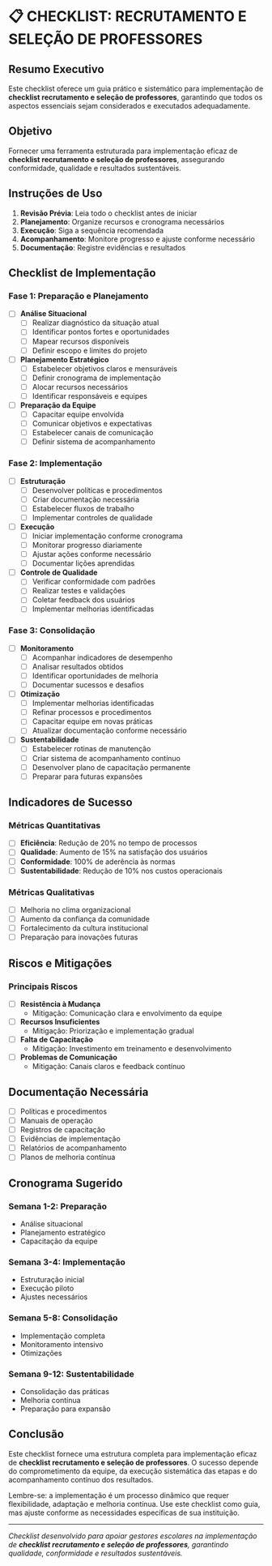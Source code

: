 # 📋 **CHECKLIST: RECRUTAMENTO E SELEÇÃO DE PROFESSORES**

## Resumo Executivo

Este checklist oferece um guia prático e sistemático para implementação de **checklist recrutamento e seleção de professores**, garantindo que todos os aspectos essenciais sejam considerados e executados adequadamente.

## Objetivo

Fornecer uma ferramenta estruturada para implementação eficaz de **checklist recrutamento e seleção de professores**, assegurando conformidade, qualidade e resultados sustentáveis.

## Instruções de Uso

1. **Revisão Prévia**: Leia todo o checklist antes de iniciar
2. **Planejamento**: Organize recursos e cronograma necessários
3. **Execução**: Siga a sequência recomendada
4. **Acompanhamento**: Monitore progresso e ajuste conforme necessário
5. **Documentação**: Registre evidências e resultados

## Checklist de Implementação

### Fase 1: Preparação e Planejamento

- [ ] **Análise Situacional**
  - [ ] Realizar diagnóstico da situação atual
  - [ ] Identificar pontos fortes e oportunidades
  - [ ] Mapear recursos disponíveis
  - [ ] Definir escopo e limites do projeto

- [ ] **Planejamento Estratégico**
  - [ ] Estabelecer objetivos claros e mensuráveis
  - [ ] Definir cronograma de implementação
  - [ ] Alocar recursos necessários
  - [ ] Identificar responsáveis e equipes

- [ ] **Preparação da Equipe**
  - [ ] Capacitar equipe envolvida
  - [ ] Comunicar objetivos e expectativas
  - [ ] Estabelecer canais de comunicação
  - [ ] Definir sistema de acompanhamento

### Fase 2: Implementação

- [ ] **Estruturação**
  - [ ] Desenvolver políticas e procedimentos
  - [ ] Criar documentação necessária
  - [ ] Estabelecer fluxos de trabalho
  - [ ] Implementar controles de qualidade

- [ ] **Execução**
  - [ ] Iniciar implementação conforme cronograma
  - [ ] Monitorar progresso diariamente
  - [ ] Ajustar ações conforme necessário
  - [ ] Documentar lições aprendidas

- [ ] **Controle de Qualidade**
  - [ ] Verificar conformidade com padrões
  - [ ] Realizar testes e validações
  - [ ] Coletar feedback dos usuários
  - [ ] Implementar melhorias identificadas

### Fase 3: Consolidação

- [ ] **Monitoramento**
  - [ ] Acompanhar indicadores de desempenho
  - [ ] Analisar resultados obtidos
  - [ ] Identificar oportunidades de melhoria
  - [ ] Documentar sucessos e desafios

- [ ] **Otimização**
  - [ ] Implementar melhorias identificadas
  - [ ] Refinar processos e procedimentos
  - [ ] Capacitar equipe em novas práticas
  - [ ] Atualizar documentação conforme necessário

- [ ] **Sustentabilidade**
  - [ ] Estabelecer rotinas de manutenção
  - [ ] Criar sistema de acompanhamento contínuo
  - [ ] Desenvolver plano de capacitação permanente
  - [ ] Preparar para futuras expansões

## Indicadores de Sucesso

### Métricas Quantitativas
- [ ] **Eficiência**: Redução de 20% no tempo de processos
- [ ] **Qualidade**: Aumento de 15% na satisfação dos usuários
- [ ] **Conformidade**: 100% de aderência às normas
- [ ] **Sustentabilidade**: Redução de 10% nos custos operacionais

### Métricas Qualitativas
- [ ] Melhoria no clima organizacional
- [ ] Aumento da confiança da comunidade
- [ ] Fortalecimento da cultura institucional
- [ ] Preparação para inovações futuras

## Riscos e Mitigações

### Principais Riscos
- [ ] **Resistência à Mudança**
  - Mitigação: Comunicação clara e envolvimento da equipe
- [ ] **Recursos Insuficientes**
  - Mitigação: Priorização e implementação gradual
- [ ] **Falta de Capacitação**
  - Mitigação: Investimento em treinamento e desenvolvimento
- [ ] **Problemas de Comunicação**
  - Mitigação: Canais claros e feedback contínuo

## Documentação Necessária

- [ ] Políticas e procedimentos
- [ ] Manuais de operação
- [ ] Registros de capacitação
- [ ] Evidências de implementação
- [ ] Relatórios de acompanhamento
- [ ] Planos de melhoria contínua

## Cronograma Sugerido

### Semana 1-2: Preparação
- Análise situacional
- Planejamento estratégico
- Capacitação da equipe

### Semana 3-4: Implementação
- Estruturação inicial
- Execução piloto
- Ajustes necessários

### Semana 5-8: Consolidação
- Implementação completa
- Monitoramento intensivo
- Otimizações

### Semana 9-12: Sustentabilidade
- Consolidação das práticas
- Melhoria contínua
- Preparação para expansão

## Conclusão

Este checklist fornece uma estrutura completa para implementação eficaz de **checklist recrutamento e seleção de professores**. O sucesso depende do comprometimento da equipe, da execução sistemática das etapas e do acompanhamento contínuo dos resultados.

Lembre-se: a implementação é um processo dinâmico que requer flexibilidade, adaptação e melhoria contínua. Use este checklist como guia, mas ajuste conforme as necessidades específicas de sua instituição.

---

*Checklist desenvolvido para apoiar gestores escolares na implementação de **checklist recrutamento e seleção de professores**, garantindo qualidade, conformidade e resultados sustentáveis.*